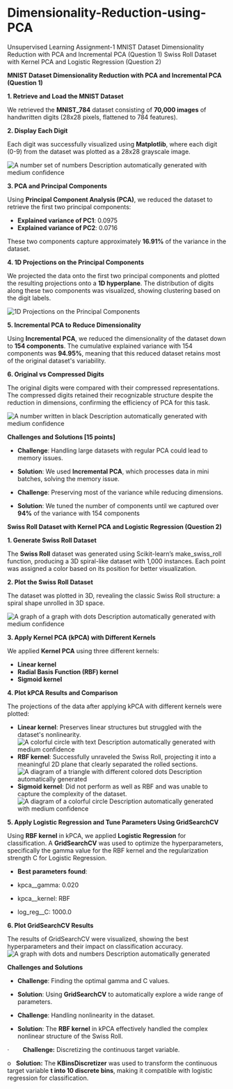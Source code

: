 # Dimensionality-Reduction-using-PCA
Unsupervised Learning Assignment-1 MNIST Dataset Dimensionality Reduction with PCA and Incremental PCA (Question 1) Swiss Roll Dataset with Kernel PCA and Logistic Regression (Question 2)

**MNIST Dataset Dimensionality Reduction with PCA and Incremental PCA (Question 1)**

**1\. Retrieve and Load the MNIST Dataset**

We retrieved the **MNIST\_784** dataset consisting of **70,000 images** of handwritten digits (28x28 pixels, flattened to 784 features).

**2\. Display Each Digit**

Each digit was successfully visualized using **Matplotlib**, where each digit (0-9) from the dataset was plotted as a 28x28 grayscale image.

![A number set of numbers
Description automatically generated with medium confidence](file:///C:/Users/arshd/AppData/Local/Temp/msohtmlclip1/01/clip_image002.png)

**3\. PCA and Principal Components**

Using **Principal Component Analysis (PCA)**, we reduced the dataset to retrieve the first two principal components:

-   **Explained variance of PC1**: 0.0975
-   **Explained variance of PC2**: 0.0716

These two components capture approximately **16.91%** of the variance in the dataset.

**4\. 1D Projections on the Principal Components**

We projected the data onto the first two principal components and plotted the resulting projections onto a **1D hyperplane**. The distribution of digits along these two components was visualized, showing clustering based on the digit labels.

![1D Projections on the Principal Components](file:///C:/Users/arshd/AppData/Local/Temp/msohtmlclip1/01/clip_image004.png)

**5\. Incremental PCA to Reduce Dimensionality**

Using **Incremental PCA**, we reduced the dimensionality of the dataset down to **154 components**. The cumulative explained variance with 154 components was **94.95%**, meaning that this reduced dataset retains most of the original dataset's variability.

**6\. Original vs Compressed Digits**

The original digits were compared with their compressed representations. The compressed digits retained their recognizable structure despite the reduction in dimensions, confirming the efficiency of PCA for this task.

![A number written in black
Description automatically generated with medium confidence](file:///C:/Users/arshd/AppData/Local/Temp/msohtmlclip1/01/clip_image006.png)

**Challenges and Solutions \[15 points\]**

-   **Challenge**: Handling large datasets with regular PCA could lead to memory issues.

-   **Solution**: We used **Incremental PCA**, which processes data in mini batches, solving the memory issue.

-   **Challenge**: Preserving most of the variance while reducing dimensions.

-   **Solution**: We tuned the number of components until we captured over **94%** of the variance with 154 components

**Swiss Roll Dataset with Kernel PCA and Logistic Regression (Question 2)**

**1\. Generate Swiss Roll Dataset**

The **Swiss Roll** dataset was generated using Scikit-learn’s make\_swiss\_roll function, producing a 3D spiral-like dataset with 1,000 instances. Each point was assigned a color based on its position for better visualization.

**2\. Plot the Swiss Roll Dataset**

The dataset was plotted in 3D, revealing the classic Swiss Roll structure: a spiral shape unrolled in 3D space.

![A graph of a graph with dots
Description automatically generated with medium confidence](file:///C:/Users/arshd/AppData/Local/Temp/msohtmlclip1/01/clip_image008.png)

**3\. Apply Kernel PCA (kPCA) with Different Kernels**

We applied **Kernel PCA** using three different kernels:

-   **Linear kernel**
-   **Radial Basis Function (RBF) kernel**
-   **Sigmoid kernel**

**4\. Plot kPCA Results and Comparison**

The projections of the data after applying kPCA with different kernels were plotted:

-   **Linear kernel**: Preserves linear structures but struggled with the dataset's nonlinearity. ![A colorful circle with text
    Description automatically generated with medium confidence](file:///C:/Users/arshd/AppData/Local/Temp/msohtmlclip1/01/clip_image010.png)
-   **RBF kernel**: Successfully unraveled the Swiss Roll, projecting it into a meaningful 2D plane that clearly separated the rolled sections.![A diagram of a triangle with different colored dots
    Description automatically generated](file:///C:/Users/arshd/AppData/Local/Temp/msohtmlclip1/01/clip_image012.png)
-   **Sigmoid kernel**: Did not perform as well as RBF and was unable to capture the complexity of the dataset.![A diagram of a colorful circle
    Description automatically generated with medium confidence](file:///C:/Users/arshd/AppData/Local/Temp/msohtmlclip1/01/clip_image014.png)

**5\. Apply Logistic Regression and Tune Parameters Using GridSearchCV**

Using **RBF kernel** in kPCA, we applied **Logistic Regression** for classification. A **GridSearchCV** was used to optimize the hyperparameters, specifically the gamma value for the RBF kernel and the regularization strength C for Logistic Regression.

-   **Best parameters found**:

-   kpca\_\_gamma: 0.020
-   kpca\_\_kernel: RBF
-   log\_reg\_\_C: 1000.0

**6\. Plot GridSearchCV Results**

The results of GridSearchCV were visualized, showing the best hyperparameters and their impact on classification accuracy.![A graph with dots and numbers
Description automatically generated](file:///C:/Users/arshd/AppData/Local/Temp/msohtmlclip1/01/clip_image016.png)

**Challenges and Solutions**

-   **Challenge**: Finding the optimal gamma and C values.

-   **Solution**: Using **GridSearchCV** to automatically explore a wide range of parameters.

-   **Challenge**: Handling nonlinearity in the dataset.

-   **Solution**: The **RBF kernel** in kPCA effectively handled the complex nonlinear structure of the Swiss Roll.

·        **Challenge:** Discretizing the continuous target variable.

o   **Solution:** The **KBinsDiscretizer** was used to transform the continuous target variable **t into 10 discrete bins**, making it compatible with logistic regression for classification.
